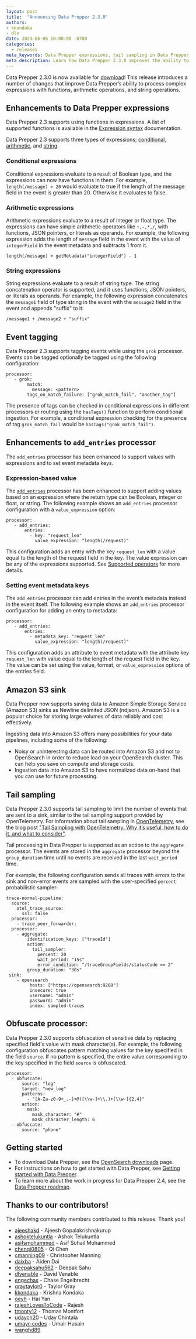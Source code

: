 ```yaml
---
layout: post
title:  "Announcing Data Prepper 2.3.0"
authors:
- kkondaka
- dlv
date: 2023-06-06 10:00:00 -0700
categories:
  - releases
meta_keywords: Data Prepper expressions, tail sampling in Data Prepper, Amazon S3 Sink
meta_description: Learn how Data Prepper 2.3.0 improves the ability to process complex expressions, supports event tagging, enhances the add entries processor, and supports Amazon S3 sink. Download it now.
---
```


Data Prepper 2.3.0 is now available for [download](https://opensearch.org/downloads.html#data-prepper)!
This release introduces a number of changes that improve Data Prepper’s ability to process complex expressions with functions, arithmetic operations, and string operations.

## Enhancements to Data Prepper expressions

Data Prepper 2.3 supports using functions in expressions. A list of supported functions is available in the [Expression syntax](https://opensearch.org/docs/latest/data-prepper/pipelines/expression-syntax/) documentation.

Data Prepper 2.3 supports three types of expressions; [conditional](#conditional-expressions), [arithmetic](#arithmetic-expressions), and [string](#string-expressions).

### Conditional expressions

 Conditional expressions evaluate to a result of Boolean type, and the expressions can now have functions in them. For example, `length(/message) > 20` would evaluate to true if the length of the message field in the event is greater than 20. Otherwise it evaluates to false.

### Arithmetic expressions

Arithmetic expressions evaluate to a result of integer or float type. The expressions can have simple arithmetic operators like `+,-,*,/`, with functions, JSON pointers, or literals as operands. For example, the following expression adds the length of `message` field in the event with the value of `integerField` in the event metadata and subtracts 1 from it.

```
length(/message) + getMetadata("integerField") - 1
```

### String expressions

String expressions evaluate to a result of string type. The string concatenation operator is supported, and it uses functions, JSON pointers, or literals as operands. For example, the following expression concatenates the `message1` field of type string in the event with the `message2` field in the event and appends "suffix" to it:

```
/message1 + /message2 + "suffix"
```

## Event tagging

Data Prepper 2.3 supports tagging events while using the `grok` processor. Events can be tagged optionally be tagged using the following configuration:

```
processor:
   - grok:
        match:
          message: <pattern>
        tags_on_match_failure: ["grok_match_fail", "another_tag"]
```

The presence of tags can be checked in conditional expressions in different processors or routing using the `hasTags()` function to perform conditional ingestion. For example, a conditional expression checking for the presence of tag `grok_match_fail` would be `hasTags("grok_match_fail")`.

## Enhancements to `add_entries` processor

The `add_entries` processor has been enhanced to support values with expressions and to set event metadata keys.

### Expression-based value

The [`add_entries`](https://opensearch.org/docs/latest/data-prepper/pipelines/configuration/processors/add-entries/) processor has been enhanced to support adding values based on an expression where the return type can be Boolean, integer or float, or string. The following example shows an `add_entries` processor configuration with a `value_expression` option:

```
processor:
   - add_entries:
       entries:
         - key: "request_len"
           value_expression: "length(/request)"
```

This configuration adds an entry with the key `request_len` with a value equal to the length of the request field in the key. The value expression can be any of the expressions supported. See [Supported operators](https://github.com/opensearch-project/data-prepper/blob/main/docs/expression_syntax.md) for more details.

### Setting event metadata keys

The `add_entries` processor can add entries in the event’s metadata instead in the event itself. The following example shows an `add_entries` processor configuration for adding an entry to metadata:

```
processor:
   - add_entries:
       entries:
         - metadata_key: "request_len"
           value_expression: "length(/request)"
```
This configuration adds an attribute to event metadata with the attribute key `request_len` with value equal to the length of the request field in the key. The value can be set using the value, format, or `value_expression` options of the entries field.


## Amazon S3 sink

Data Prepper now supports saving data to Amazon Simple Storage Service (Amazon S3) sinks as Newline delimited JSON (ndjson). Amazon S3 is a popular choice for storing large volumes of data reliably and cost effectively.

Ingesting data into Amazon S3 offers many possibilities for your data pipelines, including some of the following:

* Noisy or uninteresting data can be routed into Amazon S3 and not to OpenSearch in order to reduce load on your OpenSearch cluster. This can help you save on compute and storage costs.
* Ingestion data into Amazon S3 to have normalized data on-hand that you can use for future processing.


## Tail sampling

Data Prepper 2.3.0 supports tail sampling to limit the number of events that are sent to a sink, similar to the tail sampling support provided by OpenTelemetry. For information about tail sampling in [OpenTelemetry](https://opentelemetry.io), see the blog post ["Tail Sampling with OpenTelemetry: Why it’s useful, how to do it, and what to consider"](https://opentelemetry.io/blog/2022/tail-sampling/).

Tail processing in Data Prepper is supported as an action to the `aggregate` processor. The events are stored in the `aggregate` processor beyond the `group_duration` time until no events are received in the last `wait_period` time.

For example, the following configuration sends all traces with errors to the sink and non-error events are sampled with the user-specified `percent` probabilistic sampler:

```
trace-normal-pipeline:
  source:
    otel_trace_source:
      ssl: false
  processor:
    - trace_peer_forwarder:
  processor:
    - aggregate:
        identification_keys: ["traceId"]
        action:
          tail_sampler:
            percent: 20
            wait_period: "15s"
            error_condition: "/traceGroupFields/statusCode == 2"
        group_duration: "30s"
 sink:
    - opensearch
         hosts: ["https://opensearch:9200"]
         insecure: true
         username: "admin"
         password: "admin"
         index: sampled-traces

```

## Obfuscate processor:

Data Prepper 2.3.0 supports obfuscation of sensitive data by replacing specified field's value with mask character(s). For example, the following configuration obfuscates pattern matching values for the key specified in the field `source`. If no pattern is specified, the entire value corresponding to the key specified in the field `source` is obfuscated.

```
processor:
  - obfuscate:
      source: "log"
      target: "new_log"
      patterns:
        - "[A-Za-z0-9+_.-]+@([\\w-]+\\.)+[\\w-]{2,4}"
      action:
        mask:
          mask_character: "#"
          mask_character_length: 6
  - obfuscate:
      source: "phone"
```


## Getting started

* To download Data Prepper, see the [OpenSearch downloads](https://opensearch.org/downloads.html) page.
* For instructions on how to get started with Data Prepper, see [Getting started with Data Prepper](https://opensearch.org/docs/latest/data-prepper/getting-started/).
* To learn more about the work in progress for Data Prepper 2.4, see the [Data Prepper roadmap](https://github.com/opensearch-project/data-prepper/projects/1).


## Thanks to our contributors!

The following community members contributed to this release. Thank you!

* [ajeeshakd](https://github.com/ajeeshakd) - Ajeesh Gopalakrishnakurup
* [ashoktelukuntla](https://github.com/ashoktelukuntla) - Ashok Telukuntla
* [asifsmohammed](https://github.com/asifsmohammed) - Asif Sohail Mohammed
* [chenqi0805](https://github.com/chenqi0805) - Qi Chen
* [cmanning09](https://github.com/cmanning09) - Christopher Manning
* [daixba](https://github.com/daixba) - Aiden Dai
* [deepaksahu562](https://github.com/deepaksahu562) - Deepak Sahu
* [dlvenable](https://github.com/dlvenable) - David Venable
* [engechas](https://github.com/engechas) - Chase Engelbrecht
* [graytaylor0](https://github.com/graytaylor0) - Taylor Gray
* [kkondaka](https://github.com/kkondaka) - Krishna Kondaka
* [oeyh](https://github.com/oeyh) - Hai Yan
* [rajeshLovesToCode](https://github.com/rajeshLovesToCode) - Rajesh
* [tmonty12](https://github.com/tmonty12) - Thomas Montfort
* [udaych20](https://github.com/udaych20) - Uday Chintala
* [umayr-codes](https://github.com/umayr-codes) - Umair Husain
* [wanghd89](https://github.com/wanghd89)
